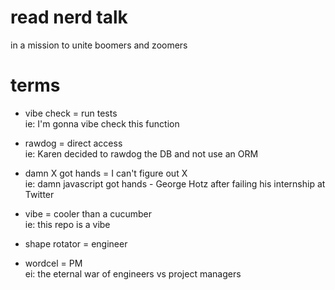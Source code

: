 # read nerd talk  
in a mission to unite boomers and zoomers  

# terms
- vibe check = run tests  
ie: I'm gonna vibe check this function  

- rawdog = direct access  
ie: Karen decided to rawdog the DB and not use an ORM 

- damn X got hands = I can't figure out X  
ie: damn javascript got hands - George Hotz after failing his internship at Twitter

- vibe = cooler than a cucumber  
ie: this repo is a vibe

- shape rotator = engineer  
- wordcel = PM  
ei: the eternal war of engineers vs project managers
